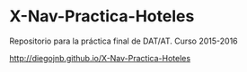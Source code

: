 # X-Nav-Practica-Hoteles
Repositorio para la práctica final de DAT/AT. Curso 2015-2016

http://diegojnb.github.io/X-Nav-Practica-Hoteles
